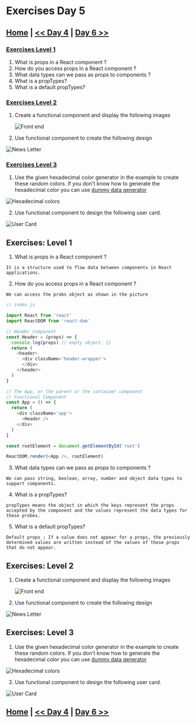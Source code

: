 
# Exercises Day 5

## [Home](../README.md) | [<< Day 4](day_04.md) | [Day 6 >>](day_06.md) 

### [Exercises Level 1](#exercises-level-1)

1. What is props in a React component ?
2. How do you access props in a React component ?
3. What data types can we pass as props to components ?
4. What is a propTypes?
5. What is a default propTypes?

### [Exercises Level 2](#exercises-level-2)

1. Create a functional component and display the following images

     ![Front end](../src/image/day4_level2_1.png)


2. Use functional component to create the following design

![News Letter](../src/image/day4_level2_2.png)

### [Exercises Level 3](#exercises-level-3)

1.  Use the given hexadecimal color generator in the example to create these random colors. If you don't know how to generate the hexadecimal color you can use [dummy data generator](https://www.30daysofreact.com/dummy-data)

![Hexadecimal colors](../src/image/day4_level3_1.png)

2. Use functional component to design the following user card.

![User Card](../src/image/day4_level3_2.png)



## Exercises: Level 1

1. What is props in a React component ?

```
It is a structure used to flow data between components in React applications.
```
2. How do you access props in a React component ?

```
We can access the probs object as shown in the picture
```

```js 
// index.js

import React from 'react'
import ReactDOM from 'react-dom'

// Header Component
const Header = (props) => {
  console.log(props) // empty object, {}
  return (
    <header>
      <div className='header-wrapper'>
      </div>
    </header>
  )
}

// The App, or the parent or the container component
// Functional Component
const App = () => {
  return (
    <div className='app'>
      <Header />
    </div>
  )
}

const rootElement = document.getElementById('root')

ReactDOM.render(<App />, rootElement)
```
3. What data types can we pass as props to components ?

```
We can pass string, boolean, array, number and object data types to support components.
```
4. What is a propTypes?

```
propTypes means the object in which the keys represent the props accepted by the component and the values represent the data types for these probes.
```
5. What is a default propTypes?

```
Default props ; If a value does not appear for a props, the previously determined values are written instead of the values of those props that do not appear.
```

## Exercises: Level 2

1. Create a functional component and display the following images

   ![Front end](../src/image/day4_level2_1.png)

2. Use functional component to create the following design

![News Letter](../src/image/day4_level2_2.png)

## Exercises: Level 3

1.  Use the given hexadecimal color generator in the example to create these random colors. If you don't know how to generate the hexadecimal color you can use [dummy data generator](https://www.30daysofreact.com/dummy-data)

![Hexadecimal colors](../src/image/day4_level3_1.png)

2. Use functional component to design the following user card.

![User Card](../src/image/day4_level3_2.png)


## [Home](../README.md) | [<< Day 4](day_04.md) | [Day 6 >>](day_06.md) 
